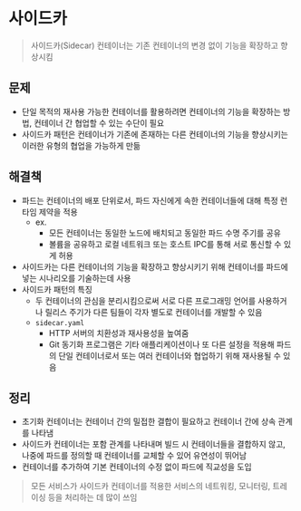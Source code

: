 # 사이드카
> 사이드카(Sidecar) 컨테이너는 기존 컨테이너의 변경 없이 기능을 확장하고 향상시킴

## 문제
- 단일 목적의 재사용 가능한 컨테이너를 활용하려면 컨테이너의 기능을 확장하는 방법, 컨테이너 간 협업할 수 있는 수단이 필요
- 사이드카 패턴은 컨테이너가 기존에 존재하는 다른 컨테이너의 기능을 향상시키는 이러한 유형의 협업을 가능하게 만듦

## 해결책
- 파드는 컨테이너의 배포 단위로서, 파드 자신에게 속한 컨테이너들에 대해 특정 런타임 제약을 적용
  - ex. 
    - 모든 컨테이너는 동일한 노드에 배치되고 동일한 파드 수명 주기를 공유
    - 볼륨을 공유하고 로컬 네트워크 또는 호스트 IPC를 통해 서로 통신할 수 있게 허용
- 사이드카는 다른 컨테이너의 기능을 확장하고 향상시키기 위해 컨테이너를 파드에 넣는 시나리오를 기술하는데 사용
- 사이드카 패턴의 특징
  - 두 컨테이너의 관심을 분리시킴으로써 서로 다른 프로그래밍 언어를 사용하거나 릴리스 주기가 다른 팀들이 각자 별도로 컨테이너를 개발할 수 있음
  - `sidecar.yaml`
    - HTTP 서버의 치환성과 재사용성을 높여줌
    - Git 동기화 프로그램은 기타 애플리케이션이나 또 다른 설정을 적용해 파드의 단일 컨테이너로서 또는 여러 컨테이너와 협업하기 위해 재사용될 수 있음

## 정리
- 초기화 컨테이너는 컨테이너 간의 밀접한 결합이 필요하고 컨테이너 간에 상속 관계를 나타냄
- 사이드카 컨테이너는 포함 관계를 나타내며 빌드 시 컨테이너들을 결합하지 않고, 나중에 파드를 정의할 때 컨테이너를 교체할 수 있어 유연성이 뛰어남
- 컨테이너를 추가하여 기본 컨테이너의 수정 없이 파드에 직교성을 도입

> 모든 서비스가 사이드카 컨테이너를 적용한 서비스의 네트워킹, 모니터링, 트레이싱 등을 처리하는 데 많이 쓰임